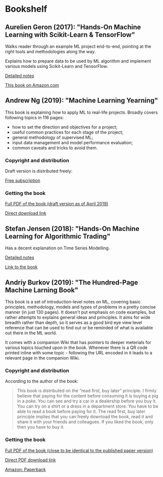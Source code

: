 # Bookshelf

## Aurelien Geron (2017): "Hands-On Machine Learning with Scikit-Learn & TensorFlow"

Walks reader through an example ML project end-to-end, pointing at the right tools and methodologies along the way.

Explains how to prepare data to be used by ML algorithm and implement various models using Scikit-Learn and TensorFlow.

[Detailed notes](https://github.com/dmitryaleks/hands-on-ml)

[This book on Amazon.com](https://www.amazon.com/Hands-Machine-Learning-Scikit-Learn-TensorFlow/dp/1491962291/ref=sr_1_1?crid=32WBNAAW9XWA2&keywords=hand-on+machine+learning+by+aurelien+geron&qid=1556437761&s=gateway&sprefix=hand-on+ma%2Caps%2C278&sr=8-1)

## Andrew Ng (2019): "Machine Learning Yearning"

This book is explaining how to apply ML to real-life projects. Broadly covers following topics in 116 pages:

  - how to set the direction and objectives for a project;
  - useful common practices for each stage of the project;
  - general methodology of supervised ML;
  - input data management and model performance evaluation;
  - common caveats and tricks to avoid them.

### Copyright and distribution

Draft version is distributed freely:

[Free subscription](https://www.mlyearning.org/)

### Getting the book

[Full PDF of the book (draft version as of April 2019)](https://github.com/dmitryaleks/bookshelf/blob/master/machine-learning-yearning/MLY_V0.5_Full_Draft.pdf)

[Direct download link](https://github.com/dmitryaleks/bookshelf/raw/master/machine-learning-yearning/MLY_V0.5_Full_Draft.pdf)

## Stefan Jensen (2018): "Hands-On Machine Learning for Algorithmic Trading"

Has a decent explanation on Time Series Modelling.

[Detailed notes](https://github.com/dmitryaleks/ml-trading)

[Link to the book](https://www.packtpub.com/big-data-and-business-intelligence/hands-machine-learning-algorithmic-trading)

## Andriy Burkov (2019): "The Hundred-Page Machine Larning Book"

This book is a set of introduction-level notes on ML, covering basic principles, methodology, models and types of problems in a pretty concise manner (in just 130 pages). It doesn't put emphasis on code examples, but rather attempts to explains general ideas and principles. It aims for wide breadth rather than depth, so it serves as a good bird eye view level reference that can be used to find out or be reminded of what is available out there in the ML world.

It comes with a companion Wiki that has pointers to deeper meterials for various topics touched upon in the book. Whenever there is a QR code printed inline with some topic - following the URL encoded in it leads to a relevant page in the companion Wiki.

### Copyright and distribution

According to the author of the book:

> This book is distributed on the “read first, buy later” principle. I firmly believe that paying for the content before consuming it is buying a pig in a poke. You can see and try a car in a dealership before you buy it. You can try on a shirt or a dress in a department store. You have to be able to read a book before paying for it.  The read first, buy later principle implies that you can freely download the book, read it and share it with your friends and colleagues. If you liked the book, only then you have to buy it.

### Getting the book

[Full PDF of the book (close to be identical to the published paper version)](https://github.com/dmitryaleks/bookshelf/blob/master/the-hundred-page-ml-book/The%20Hundred-Page%20Machine%20Learning%20Book.pdf)

[Direct PDF download link](https://github.com/dmitryaleks/bookshelf/raw/master/the-hundred-page-ml-book/The%20Hundred-Page%20Machine%20Learning%20Book.pdf)

[Amazon: Paperback](https://www.amazon.com/Hundred-Page-Machine-Learning-Book/dp/199957950X)
